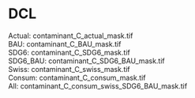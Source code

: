 # DCL

Actual:                   contaminant_C_actual_mask.tif<br />
BAU:                       contaminant_C_BAU_mask.tif<br />
SDG6:                     contaminant_C_SDG6_mask.tif<br />
SDG6_BAU:         contaminant_C_SDG6_BAU_mask.tif<br />
Swiss:                     contaminant_C_swiss_mask.tif<br />
Consum:               contaminant_C_consum_mask.tif<br />
All:                           contaminant_C_consum_swiss_SDG6_BAU_mask.tif<br />


